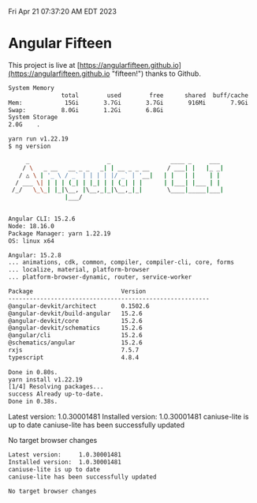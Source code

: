 Fri Apr 21 07:37:20 AM EDT 2023

# Angular Fifteen


This project is live at [https://angularfifteen.github.io](https://angularfifteen.github.io "fifteen!") thanks to Github.

```bash
System Memory
               total        used        free      shared  buff/cache   available
Mem:            15Gi       3.7Gi       3.7Gi       916Mi       7.9Gi        10Gi
Swap:          8.0Gi       1.2Gi       6.8Gi
System Storage
2.0G	.
```
```bash
yarn run v1.22.19
$ ng version

     _                      _                 ____ _     ___
    / \   _ __   __ _ _   _| | __ _ _ __     / ___| |   |_ _|
   / △ \ | '_ \ / _` | | | | |/ _` | '__|   | |   | |    | |
  / ___ \| | | | (_| | |_| | | (_| | |      | |___| |___ | |
 /_/   \_\_| |_|\__, |\__,_|_|\__,_|_|       \____|_____|___|
                |___/
    

Angular CLI: 15.2.6
Node: 18.16.0
Package Manager: yarn 1.22.19
OS: linux x64

Angular: 15.2.8
... animations, cdk, common, compiler, compiler-cli, core, forms
... localize, material, platform-browser
... platform-browser-dynamic, router, service-worker

Package                         Version
---------------------------------------------------------
@angular-devkit/architect       0.1502.6
@angular-devkit/build-angular   15.2.6
@angular-devkit/core            15.2.6
@angular-devkit/schematics      15.2.6
@angular/cli                    15.2.6
@schematics/angular             15.2.6
rxjs                            7.5.7
typescript                      4.8.4
    
Done in 0.80s.
yarn install v1.22.19
[1/4] Resolving packages...
success Already up-to-date.
Done in 0.38s.
```
Latest version:     1.0.30001481
Installed version:  1.0.30001481
caniuse-lite is up to date
caniuse-lite has been successfully updated

No target browser changes
```bash
Latest version:     1.0.30001481
Installed version:  1.0.30001481
caniuse-lite is up to date
caniuse-lite has been successfully updated

No target browser changes
```
```bash
